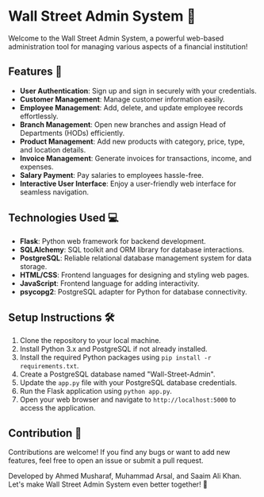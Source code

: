 # Wall Street Admin System 🏦

Welcome to the Wall Street Admin System, a powerful web-based administration tool for managing various aspects of a financial institution!

## Features 🚀

- **User Authentication**: Sign up and sign in securely with your credentials.
- **Customer Management**: Manage customer information easily.
- **Employee Management**: Add, delete, and update employee records effortlessly.
- **Branch Management**: Open new branches and assign Head of Departments (HODs) efficiently.
- **Product Management**: Add new products with category, price, type, and location details.
- **Invoice Management**: Generate invoices for transactions, income, and expenses.
- **Salary Payment**: Pay salaries to employees hassle-free.
- **Interactive User Interface**: Enjoy a user-friendly web interface for seamless navigation.

## Technologies Used 💻

- **Flask**: Python web framework for backend development.
- **SQLAlchemy**: SQL toolkit and ORM library for database interactions.
- **PostgreSQL**: Reliable relational database management system for data storage.
- **HTML/CSS**: Frontend languages for designing and styling web pages.
- **JavaScript**: Frontend language for adding interactivity.
- **psycopg2**: PostgreSQL adapter for Python for database connectivity.

## Setup Instructions 🛠️

1. Clone the repository to your local machine.
2. Install Python 3.x and PostgreSQL if not already installed.
3. Install the required Python packages using `pip install -r requirements.txt`.
4. Create a PostgreSQL database named "Wall-Street-Admin".
5. Update the `app.py` file with your PostgreSQL database credentials.
6. Run the Flask application using `python app.py`.
7. Open your web browser and navigate to `http://localhost:5000` to access the application.

## Contribution 🤝

Contributions are welcome! If you find any bugs or want to add new features, feel free to open an issue or submit a pull request.

Developed by Ahmed Musharaf, Muhammad Arsal, and Saaim Ali Khan. Let's make Wall Street Admin System even better together! 🌟